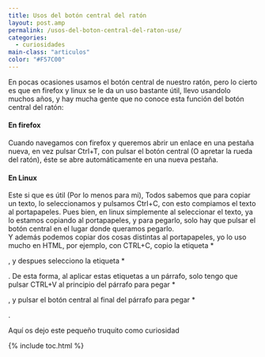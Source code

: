 ```yaml
---
title: Usos del botón central del ratón
layout: post.amp
permalink: /usos-del-boton-central-del-raton-use/
categories:
  - curiosidades
main-class: "articulos"
color: "#F57C00"
---
```

En pocas ocasiones usamos el botón central de nuestro ratón, pero lo cierto es que en firefox y linux se le da un uso bastante útil, llevo usandolo muchos años, y hay mucha gente que no conoce esta función del botón central del ratón:

#### En firefox

Cuando navegamos con firefox y queremos abrir un enlace en una pestaña nueva, en vez pulsar Ctrl+T, con pulsar el botón central (O apretar la rueda del ratón), éste se abre automáticamente en una nueva pestaña.

#### En Linux

Este si que es útil (Por lo menos para mi), Todos sabemos que para copiar un texto, lo seleccionamos y pulsamos Ctrl+C, con esto compiamos el texto al portapapeles. Pues bien, en linux simplemente al seleccionar el texto, ya lo estamos copiando al portapapeles, y para pegarlo, solo hay que pulsar el botón central en el lugar donde queramos pegarlo.  
Y además podemos copiar dos cosas distintas al portapapeles, yo lo uso mucho en HTML, por ejemplo, con CTRL+C, copio la etiqueta *

</em>, y despues selecciono la etiqueta *</p>

</em>. De esta forma, al aplicar estas etiquetas a un párrafo, solo tengo que pulsar CTRL+V al principio del párrafo para pegar *

</em>, y pulsar el botón central al final del párrafo para pegar *</p>

</em>.

Aquí os dejo este pequeño truquito como curiosidad



{% include toc.html %}
